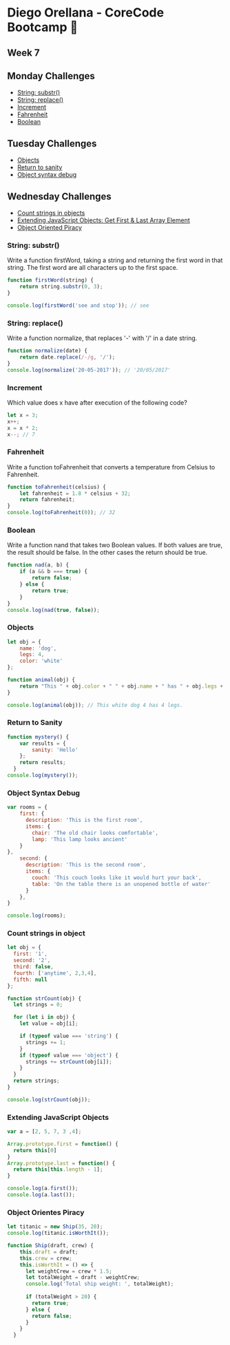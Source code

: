 # Diego Orellana - CoreCode Bootcamp 🚀
## Week 7
## Monday Challenges
- [String: substr()](https://github.com/DiegoMGE/-core-code-from-scratch-readme-week-7/blob/main/README.md#string-substr)
- [String: replace()](https://github.com/DiegoMGE/-core-code-from-scratch-readme-week-7/blob/main/README.md#string-replace)
- [Increment](https://github.com/DiegoMGE/-core-code-from-scratch-readme-week-7/blob/main/README.md#increment)
- [Fahrenheit](https://github.com/DiegoMGE/-core-code-from-scratch-readme-week-7/blob/main/README.md#fahrenheit)
- [Boolean](https://github.com/DiegoMGE/-core-code-from-scratch-readme-week-7/blob/main/README.md#boolean)

## Tuesday Challenges
- [Objects](https://github.com/DiegoMGE/core-code-from-scratch-readme-week-7/blob/main/README.md#objects)
- [Return to sanity](https://github.com/DiegoMGE/core-code-from-scratch-readme-week-7/blob/main/README.md#return-to-sanity)
- [Object syntax debug](https://github.com/DiegoMGE/core-code-from-scratch-readme-week-7/blob/main/README.md#object-syntax-debug)

## Wednesday Challenges
- [Count strings in objects]()
- [Extending JavaScript Objects: Get First & Last Array Element]()
- [Object Oriented Piracy]()

### String: substr()
Write a function firstWord, taking a string and returning the first word in that string. The first word are all characters up to the first space.
```javascript
function firstWord(string) {
    return string.substr(0, 3);
}

console.log(firstWord('see and stop')); // see
```

### String: replace()
Write a function normalize, that replaces '-' with '/' in a date string.
```javascript
function normalize(date) {
    return date.replace(/-/g, '/');
}
console.log(normalize('20-05-2017')); // '20/05/2017'
```

### Increment
Which value does x have after execution of the following code? 
```javascript
let x = 3;
x++;
x = x * 2;
x--; // 7
```

### Fahrenheit
Write a function toFahrenheit that converts a temperature from Celsius to Fahrenheit.
```javascript
function toFahrenheit(celsius) {
    let fahrenheit = 1.8 * celsius + 32;
    return fahrenheit;
}
console.log(toFahrenheit(0)); // 32
```

### Boolean
Write a function nand that takes two Boolean values. If both values are true, the result should be false. In the other cases the return should be true.
```javascript
function nad(a, b) {
    if (a && b === true) {
        return false;
    } else {
        return true;
    }
}
console.log(nad(true, false));
```

### Objects 
```javascript
let obj = {
    name: 'dog',
    legs: 4,
    color: 'white'
};

function animal(obj) {
    return "This " + obj.color + " " + obj.name + " has " + obj.legs + " legs."
}

console.log(animal(obj)); // This white dog 4 has 4 legs.
```

### Return to Sanity
```javascript
function mystery() {
    var results = {
        sanity: 'Hello'
    };
    return results;
  }
console.log(mystery());
```

### Object Syntax Debug
```javascript
var rooms = {
    first: {
      description: 'This is the first room',
      items: {
        chair: 'The old chair looks comfortable',
        lamp: 'This lamp looks ancient'
    }
},
    second: {
      description: 'This is the second room',
      items: {
        couch: 'This couch looks like it would hurt your back',
        table: 'On the table there is an unopened bottle of water'
      }
    },
}

console.log(rooms);
```

### Count strings in object
```javascript
let obj = {
  first: '1',
  second: '2',
  third: false,
  fourth: ['anytime', 2,3,4],
  fifth: null
};

function strCount(obj) {
  let strings = 0;

  for (let i in obj) {
    let value = obj[i];

    if (typeof value === 'string') {
      strings += 1;
    }
    if (typeof value === 'object') {
      strings += strCount(obj[i]);
    }
  }
  return strings;
}

console.log(strCount(obj));
```

### Extending JavaScript Objects
```javascript
var a = [2, 5, 7, 3 ,4];

Array.prototype.first = function() {
  return this[0]
}
Array.prototype.last = function() {
  return this[this.length - 1];
}

console.log(a.first());
console.log(a.last());
```

### Object Orientes Piracy
```javascript
let titanic = new Ship(35, 20);
console.log(titanic.isWorthIt());

function Ship(draft, crew) {
    this.draft = draft;
    this.crew = crew;
    this.isWorthIt = () => {
      let weightCrew = crew * 1.5;
      let totalWeight = draft - weightCrew;
      console.log('Total ship weight: ', totalWeight);
      
      if (totalWeight > 20) {
        return true;
      } else {
        return false;
      }
    }
  }
```
